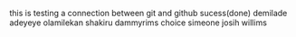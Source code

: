 this is testing a connection between git and github sucess(done)
demilade adeyeye
olamilekan shakiru
dammyrims 
choice
simeone
josih willims
